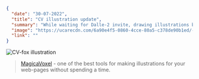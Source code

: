 ```json
{
  "date": "30-07-2022",
  "title": "CV illustration update",
  "summary": "While waiting for Dalle-2 invite, drawing illustrations by myself using the one of my favorite drawing tools - MagicaVoxel.",
  "image": "https://ucarecdn.com/6a90e4f5-0860-4cce-80a5-c378de90b1ed/-/preview/500x500/-/quality/smart/",
  "link": ""
}
```
![CV-fox illustration](https://ucarecdn.com/6a90e4f5-0860-4cce-80a5-c378de90b1ed/-/preview/1000x1000/-/quality/smart/)

> [MagicaVoxel](https://ephtracy.github.io/) - one of the best tools for making illustrations for your web-pages without spending a time.